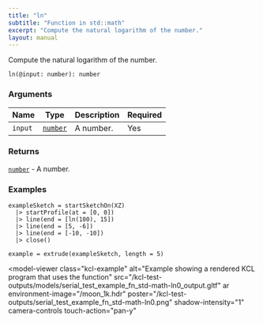 ```yaml
---
title: "ln"
subtitle: "Function in std::math"
excerpt: "Compute the natural logarithm of the number."
layout: manual
---
```


Compute the natural logarithm of the number.

```kcl
ln(@input: number): number
```



### Arguments

| Name | Type | Description | Required |
|----------|------|-------------|----------|
| `input` | [`number`](/docs/kcl-std/types/std-types-number) | A number. | Yes |

### Returns

[`number`](/docs/kcl-std/types/std-types-number) - A number.


### Examples

```kcl
exampleSketch = startSketchOn(XZ)
  |> startProfile(at = [0, 0])
  |> line(end = [ln(100), 15])
  |> line(end = [5, -6])
  |> line(end = [-10, -10])
  |> close()

example = extrude(exampleSketch, length = 5)

```


<model-viewer
  class="kcl-example"
  alt="Example showing a rendered KCL program that uses the  function"
  src="/kcl-test-outputs/models/serial_test_example_fn_std-math-ln0_output.gltf"
  ar
  environment-image="/moon_1k.hdr"
  poster="/kcl-test-outputs/serial_test_example_fn_std-math-ln0.png"
  shadow-intensity="1"
  camera-controls
  touch-action="pan-y"
>
</model-viewer>


